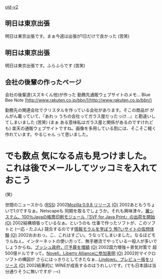 [old-v2](ig020206-orig.html)

## 明日は東京出張

明日は東京出張です。まぁ今週は出張が1日だけで良かった (苦笑)






## 明日は東京出張


明日は東京出張です。ふらふらです (苦笑)

## 会社の後輩の作ったページ


会社の後輩達(スズキくん他)が作った 勤務先通販ウェブサイトのメモ…
Blue Bee Note
  [http://www.rakuten.co.jp/bbn/](http://www.rakuten.co.jp/bbn/)


勤務先の関連会社でクリスタルを作っている会社があります。そこの商品が がんがん載っていて、『あれっ
うちの会社ってガラス屋だったっけ…』と勘違いしてしまいました (苦笑) (まぁ
ある意味私はガラス屋と関係があるのですけれども)
楽天の通販ウェブサイトですね。画像を多用している割には、そこそこ軽く作れています。やるじゃん
って思いました。
# でも数点 気になる点も見つけました。これは後でメールしてツッコミを入れておこう
(笑)



世間のニュースから ([RSS](ig020206-news.xml)) 2002[Mozilla 0.9.8 リリース](http://www.mozilla.org/) [(O)](http://www.mozilla.org/) 2002あともうちょいで1.0ですなぁ。Netscapeも 同期を取るでしょうか。それも興味津々。[翼システム、100％Javaの帳票印刷モジュール『SVF for Java Print』の出荷を開始](http://ascii24.com/news/i/soft/article/2002/01/31/633196-000.html) [(O)](http://ascii24.com/news/i/soft/article/2002/01/31/633196-000.html) 2002結構頑張っているなぁ。というのも 仕事で作ったソフトが、このソフトと (一応・たぶん) 競合するのです[情報モラルを学ぼう 怖?いサイトの仮想体験](http://www.wmc.gr.jp/security/) [(O)](http://www.wmc.gr.jp/security/) 2002おおおっ。こ、これはすごい。うなってしまいました。なるほどモラルねぇ。インターネットの使い方って、無手勝流でやっている一般人が多いでしょうからね。[ブッシュ政府，IT予算を増額](http://www.zdnet.co.jp/news/0202/06/b_0205_16.html) [(O)](http://www.zdnet.co.jp/news/0202/06/b_0205_16.html) 2002国力増強＋景気対策で 超500億ドルですって。[Novell，Liberty Allianceに参加表明](http://www.zdnet.co.jp/news/0202/06/b_0205_09.html) [(O)](http://www.zdnet.co.jp/news/0202/06/b_0205_09.html) 2002対マイクロソフトの構図が さらにはっきりとしてきたなぁ…[Lindows，プレビュー版をリリース](http://www.zdnet.co.jp/news/0202/06/b_0205_03.html) [(O)](http://www.zdnet.co.jp/news/0202/06/b_0205_03.html) 2002結果的に WINEが成長するのはうれしいです。(でも日本語は当分通りそうに無いですが :-<)
